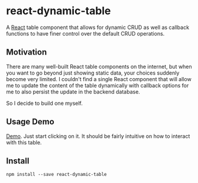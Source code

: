 # react-dynamic-table
A [React](http://facebook.github.io/react/) table component that allows for dynamic CRUD as well as callback functions to have finer control over the default CRUD operations.

## Motivation
There are many well-built React table components on the internet, but when you want to go beyond just showing static data, your choices suddenly become very limited. I couldn't find a single React component that will allow me to update the content of the table dynamically with callback options for me to also persist the update in the backend database. 

So I decide to build one myself.

## Usage Demo
[Demo](http://jhuang78.github.io/react-dynamic-table/#/demo). Just start clicking on it. It should be fairly intuitive on how to interact with this table.

## Install
`npm install --save react-dynamic-table`
